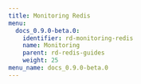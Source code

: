 ```yaml
---
title: Monitoring Redis
menu:
  docs_0.9.0-beta.0:
    identifier: rd-monitoring-redis
    name: Monitoring
    parent: rd-redis-guides
    weight: 25
menu_name: docs_0.9.0-beta.0
---
```

